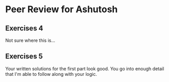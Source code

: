 # Peer Review for Ashutosh

## Exercises 4

Not sure where this is...

## Exercises 5

Your written solutions for the first part look good. You go into enough detail that I'm able to follow along with your logic.

